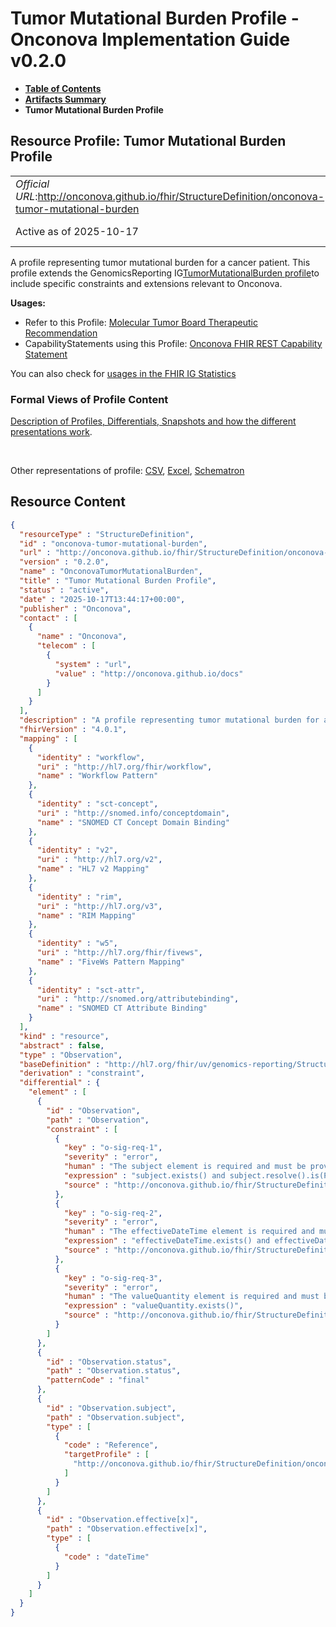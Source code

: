 # Tumor Mutational Burden Profile - Onconova Implementation Guide v0.2.0

* [**Table of Contents**](toc.md)
* [**Artifacts Summary**](artifacts.md)
* **Tumor Mutational Burden Profile**

## Resource Profile: Tumor Mutational Burden Profile 

| | |
| :--- | :--- |
| *Official URL*:http://onconova.github.io/fhir/StructureDefinition/onconova-tumor-mutational-burden | *Version*:0.2.0 |
| Active as of 2025-10-17 | *Computable Name*:OnconovaTumorMutationalBurden |

 
A profile representing tumor mutational burden for a cancer patient. 
This profile extends the GenomicsReporting IG[TumorMutationalBurden profile](http://hl7.org/fhir/uv/genomics-reporting/StructureDefinition/tmb)to include specific constraints and extensions relevant to Onconova. 

**Usages:**

* Refer to this Profile: [Molecular Tumor Board Therapeutic Recommendation](StructureDefinition-onconova-ext-molecular-tumor-board-therapeutic-recommendation.md)
* CapabilityStatements using this Profile: [Onconova FHIR REST Capability Statement](CapabilityStatement-onconova-capability-statement.md)

You can also check for [usages in the FHIR IG Statistics](https://packages2.fhir.org/xig/onconova.fhir|current/StructureDefinition/onconova-tumor-mutational-burden)

### Formal Views of Profile Content

 [Description of Profiles, Differentials, Snapshots and how the different presentations work](http://build.fhir.org/ig/FHIR/ig-guidance/readingIgs.html#structure-definitions). 

 

Other representations of profile: [CSV](StructureDefinition-onconova-tumor-mutational-burden.csv), [Excel](StructureDefinition-onconova-tumor-mutational-burden.xlsx), [Schematron](StructureDefinition-onconova-tumor-mutational-burden.sch) 



## Resource Content

```json
{
  "resourceType" : "StructureDefinition",
  "id" : "onconova-tumor-mutational-burden",
  "url" : "http://onconova.github.io/fhir/StructureDefinition/onconova-tumor-mutational-burden",
  "version" : "0.2.0",
  "name" : "OnconovaTumorMutationalBurden",
  "title" : "Tumor Mutational Burden Profile",
  "status" : "active",
  "date" : "2025-10-17T13:44:17+00:00",
  "publisher" : "Onconova",
  "contact" : [
    {
      "name" : "Onconova",
      "telecom" : [
        {
          "system" : "url",
          "value" : "http://onconova.github.io/docs"
        }
      ]
    }
  ],
  "description" : "A profile representing tumor mutational burden for a cancer patient. \n\nThis profile extends the GenomicsReporting IG [TumorMutationalBurden profile](http://hl7.org/fhir/uv/genomics-reporting/StructureDefinition/tmb) to include specific constraints and extensions relevant to Onconova.",
  "fhirVersion" : "4.0.1",
  "mapping" : [
    {
      "identity" : "workflow",
      "uri" : "http://hl7.org/fhir/workflow",
      "name" : "Workflow Pattern"
    },
    {
      "identity" : "sct-concept",
      "uri" : "http://snomed.info/conceptdomain",
      "name" : "SNOMED CT Concept Domain Binding"
    },
    {
      "identity" : "v2",
      "uri" : "http://hl7.org/v2",
      "name" : "HL7 v2 Mapping"
    },
    {
      "identity" : "rim",
      "uri" : "http://hl7.org/v3",
      "name" : "RIM Mapping"
    },
    {
      "identity" : "w5",
      "uri" : "http://hl7.org/fhir/fivews",
      "name" : "FiveWs Pattern Mapping"
    },
    {
      "identity" : "sct-attr",
      "uri" : "http://snomed.org/attributebinding",
      "name" : "SNOMED CT Attribute Binding"
    }
  ],
  "kind" : "resource",
  "abstract" : false,
  "type" : "Observation",
  "baseDefinition" : "http://hl7.org/fhir/uv/genomics-reporting/StructureDefinition/tmb|2.0.0",
  "derivation" : "constraint",
  "differential" : {
    "element" : [
      {
        "id" : "Observation",
        "path" : "Observation",
        "constraint" : [
          {
            "key" : "o-sig-req-1",
            "severity" : "error",
            "human" : "The subject element is required and must be provided.",
            "expression" : "subject.exists() and subject.resolve().is(Patient)",
            "source" : "http://onconova.github.io/fhir/StructureDefinition/onconova-tumor-mutational-burden|0.2.0"
          },
          {
            "key" : "o-sig-req-2",
            "severity" : "error",
            "human" : "The effectiveDateTime element is required and must be provided.",
            "expression" : "effectiveDateTime.exists() and effectiveDateTime.hasValue()",
            "source" : "http://onconova.github.io/fhir/StructureDefinition/onconova-tumor-mutational-burden|0.2.0"
          },
          {
            "key" : "o-sig-req-3",
            "severity" : "error",
            "human" : "The valueQuantity element is required and must be provided.",
            "expression" : "valueQuantity.exists()",
            "source" : "http://onconova.github.io/fhir/StructureDefinition/onconova-tumor-mutational-burden|0.2.0"
          }
        ]
      },
      {
        "id" : "Observation.status",
        "path" : "Observation.status",
        "patternCode" : "final"
      },
      {
        "id" : "Observation.subject",
        "path" : "Observation.subject",
        "type" : [
          {
            "code" : "Reference",
            "targetProfile" : [
              "http://onconova.github.io/fhir/StructureDefinition/onconova-cancer-patient|0.2.0"
            ]
          }
        ]
      },
      {
        "id" : "Observation.effective[x]",
        "path" : "Observation.effective[x]",
        "type" : [
          {
            "code" : "dateTime"
          }
        ]
      }
    ]
  }
}

```
